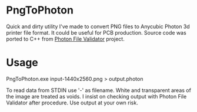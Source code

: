 


# PngToPhoton

Quick and dirty utility I've made to convert PNG files to Anycubic Photon 3d printer file format. It could be useful for PCB production. Source code was ported to C++ from [Photon File Validator](https://github.com/Photonsters/PhotonFileValidator) project.

# Usage

PngToPhoton.exe input-1440x2560.png > output.photon

To read data from STDIN use '-' as filename.
White and transparent areas of the image are treated as voids.
I insist on checking output with Photon File Validator after procedure. Use output at your own risk.